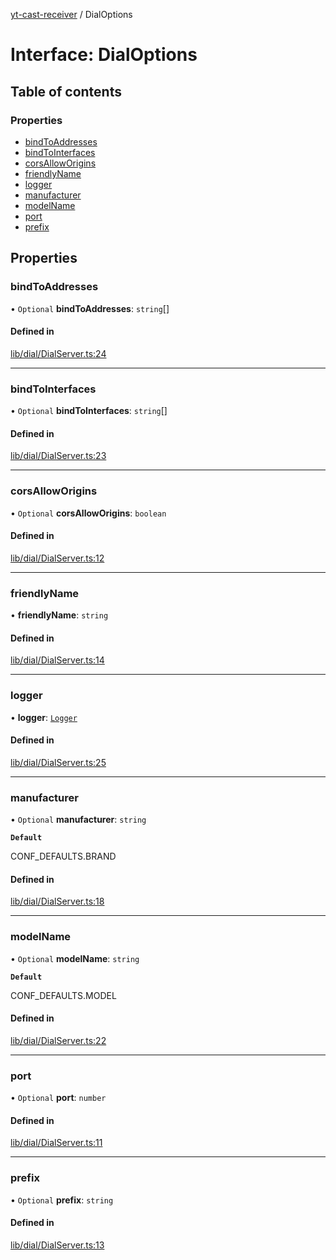 [yt-cast-receiver](../README.md) / DialOptions

# Interface: DialOptions

## Table of contents

### Properties

- [bindToAddresses](DialOptions.md#bindtoaddresses)
- [bindToInterfaces](DialOptions.md#bindtointerfaces)
- [corsAllowOrigins](DialOptions.md#corsalloworigins)
- [friendlyName](DialOptions.md#friendlyname)
- [logger](DialOptions.md#logger)
- [manufacturer](DialOptions.md#manufacturer)
- [modelName](DialOptions.md#modelname)
- [port](DialOptions.md#port)
- [prefix](DialOptions.md#prefix)

## Properties

### bindToAddresses

• `Optional` **bindToAddresses**: `string`[]

#### Defined in

[lib/dial/DialServer.ts:24](https://github.com/patrickkfkan/yt-cast-receiver/blob/7694e32/src/lib/dial/DialServer.ts#L24)

___

### bindToInterfaces

• `Optional` **bindToInterfaces**: `string`[]

#### Defined in

[lib/dial/DialServer.ts:23](https://github.com/patrickkfkan/yt-cast-receiver/blob/7694e32/src/lib/dial/DialServer.ts#L23)

___

### corsAllowOrigins

• `Optional` **corsAllowOrigins**: `boolean`

#### Defined in

[lib/dial/DialServer.ts:12](https://github.com/patrickkfkan/yt-cast-receiver/blob/7694e32/src/lib/dial/DialServer.ts#L12)

___

### friendlyName

• **friendlyName**: `string`

#### Defined in

[lib/dial/DialServer.ts:14](https://github.com/patrickkfkan/yt-cast-receiver/blob/7694e32/src/lib/dial/DialServer.ts#L14)

___

### logger

• **logger**: [`Logger`](Logger.md)

#### Defined in

[lib/dial/DialServer.ts:25](https://github.com/patrickkfkan/yt-cast-receiver/blob/7694e32/src/lib/dial/DialServer.ts#L25)

___

### manufacturer

• `Optional` **manufacturer**: `string`

**`Default`**

CONF_DEFAULTS.BRAND

#### Defined in

[lib/dial/DialServer.ts:18](https://github.com/patrickkfkan/yt-cast-receiver/blob/7694e32/src/lib/dial/DialServer.ts#L18)

___

### modelName

• `Optional` **modelName**: `string`

**`Default`**

CONF_DEFAULTS.MODEL

#### Defined in

[lib/dial/DialServer.ts:22](https://github.com/patrickkfkan/yt-cast-receiver/blob/7694e32/src/lib/dial/DialServer.ts#L22)

___

### port

• `Optional` **port**: `number`

#### Defined in

[lib/dial/DialServer.ts:11](https://github.com/patrickkfkan/yt-cast-receiver/blob/7694e32/src/lib/dial/DialServer.ts#L11)

___

### prefix

• `Optional` **prefix**: `string`

#### Defined in

[lib/dial/DialServer.ts:13](https://github.com/patrickkfkan/yt-cast-receiver/blob/7694e32/src/lib/dial/DialServer.ts#L13)
